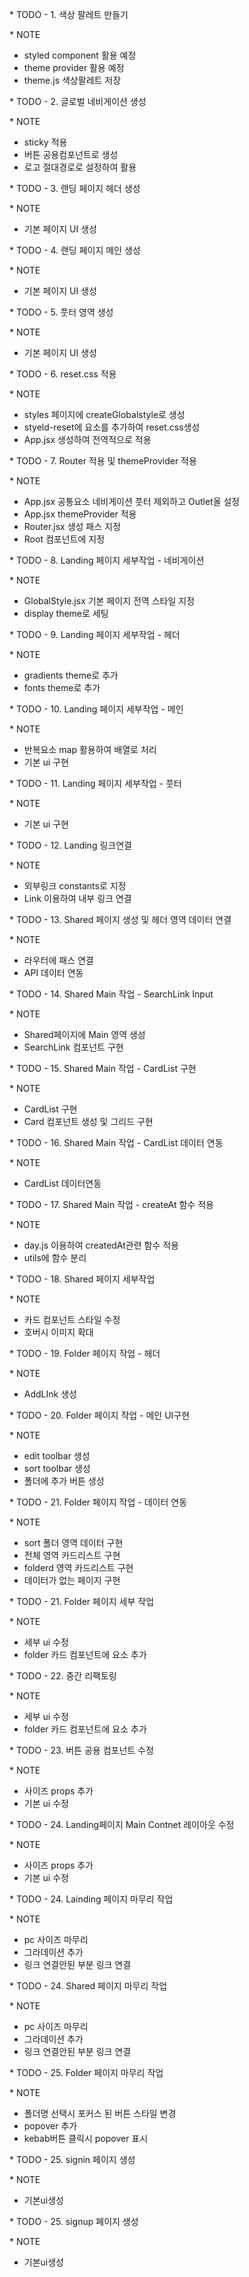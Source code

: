 \* TODO - 1. 색상 팔레트 만들기

\* NOTE

- styled component 활용 예정
- theme provider 활용 예정
- theme.js 색상팔레트 저장

\* TODO - 2. 글로벌 네비게이션 생성

\* NOTE

- sticky 적용
- 버튼 공용컴포넌트로 생성
- 로고 절대경로로 설정하여 활용

\* TODO - 3. 랜딩 페이지 헤더 생성

\* NOTE

- 기본 페이지 UI 생성

\* TODO - 4. 랜딩 페이지 메인 생성

\* NOTE

- 기본 페이지 UI 생성

\* TODO - 5. 풋터 영역 생성

\* NOTE

- 기본 페이지 UI 생성

\* TODO - 6. reset.css 적용

\* NOTE

- styles 페이지에 createGlobalstyle로 생성
- styeld-reset에 요소를 추가하여 reset.css생성
- App.jsx 생성하여 전역적으로 적용

\* TODO - 7. Router 적용 및 themeProvider 적용

\* NOTE

- App.jsx 공통요소 네비게이션 풋터 제외하고 Outlet올 설정
- App.jsx themeProvider 적용
- Router.jsx 생성 패스 지정
- Root 컴포넌트에 지정

\* TODO - 8. Landing 페이지 세부작업 - 네비게이션

\* NOTE

- GlobalStyle.jsx 기본 페이지 전역 스타일 지정
- display theme로 세팅

\* TODO - 9. Landing 페이지 세부작업 - 헤더

\* NOTE

- gradients theme로 추가
- fonts theme로 추가

\* TODO - 10. Landing 페이지 세부작업 - 메인

\* NOTE

- 반복요소 map 활용하여 배열로 처리
- 기본 ui 구현

\* TODO - 11. Landing 페이지 세부작업 - 풋터

\* NOTE

- 기본 ui 구현

\* TODO - 12. Landing 링크연결

\* NOTE

- 외부링크 constants로 지정
- Link 이용하여 내부 링크 연결

\* TODO - 13. Shared 페이지 생성 및 헤더 영역 데이터 연결

\* NOTE

- 라우터에 패스 연결
- API 데이터 연동

\* TODO - 14. Shared Main 작업 - SearchLink Input

\* NOTE

- Shared페이지에 Main 영역 생성
- SearchLink 컴포넌트 구현

\* TODO - 15. Shared Main 작업 - CardList 구현

\* NOTE

- CardList 구현
- Card 컴포넌트 생성 및 그리드 구현

\* TODO - 16. Shared Main 작업 - CardList 데이터 연동

\* NOTE

- CardList 데이터연동

\* TODO - 17. Shared Main 작업 - createAt 함수 적용

\* NOTE

- day.js 이용하여 createdAt관련 함수 적용
- utils에 함수 분리

\* TODO - 18. Shared 페이지 세부작업

\* NOTE

- 카드 컴포넌트 스타일 수정
- 호버시 이미지 확대

\* TODO - 19. Folder 페이지 작업 - 헤더

\* NOTE

- AddLInk 생성

\* TODO - 20. Folder 페이지 작업 - 메인 UI구현

\* NOTE

- edit toolbar 생성
- sort toolbar 생성
- 폴더에 추가 버튼 생성

\* TODO - 21. Folder 페이지 작업 - 데이터 연동

\* NOTE

- sort 폴더 영역 데이터 구현
- 전체 영역 카드리스트 구현
- folderd 영역 카드리스트 구현
- 데이터가 없는 페이지 구현

\* TODO - 21. Folder 페이지 세부 작업

\* NOTE

- 세부 ui 수정
- folder 카드 컴포넌트에 요소 추가

\* TODO - 22. 중간 리팩토링

\* NOTE

- 세부 ui 수정
- folder 카드 컴포넌트에 요소 추가

\* TODO - 23. 버튼 공용 컴포넌트 수정

\* NOTE

- 사이즈 props 추가
- 기본 ui 수정

\* TODO - 24. Landing페이지 Main Contnet 레이아웃 수정

\* NOTE

- 사이즈 props 추가
- 기본 ui 수정

\* TODO - 24. Lainding 페이지 마무리 작업

\* NOTE

- pc 사이즈 마무리
- 그라데이션 추가
- 링크 연결안된 부분 링크 연결

\* TODO - 24. Shared 페이지 마무리 작업

\* NOTE

- pc 사이즈 마무리
- 그라데이션 추가
- 링크 연결안된 부분 링크 연결

\* TODO - 25. Folder 페이지 마무리 작업

\* NOTE

- 폴더명 선택시 포커스 된 버튼 스타일 변경
- popover 추가
- kebab버튼 클릭시 popover 표시

\* TODO - 25. signin 페이지 생성

\* NOTE

- 기본ui생성

\* TODO - 25. signup 페이지 생성

\* NOTE

- 기본ui생성
